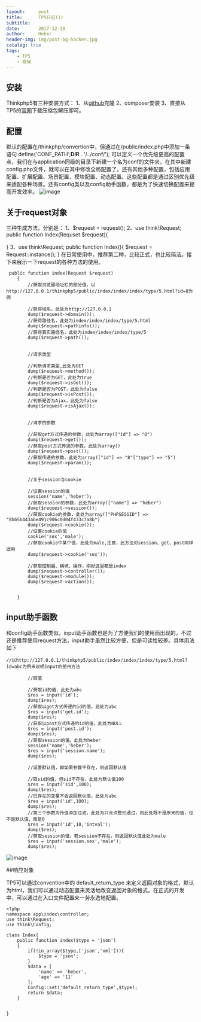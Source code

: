```yaml
---
layout:     post
title:      TP5日记(1)
subtitle:   
date:       2017-12-19
author:     Heber
header-img: img/post-bg-hacker.jpg
catalog: true
tags:
    - TP5
    - 框架
---
```



## 安装
Thinkphp5有三种安装方式：
1、从[github](https://github.com/top-think/framework)克隆
2、composer安装
3、直接从TP5的[官网](http://www.thinkphp.cn)下载压缩包解压即可。

## 配置
默认的配置在/thinkphp/convertion中，但通过在/public/index.php中添加一条语句
define('CONF_PATH',__DIR__ . '/../conf/');
可以定义一个优先级更高的配置点，我们在与application同级的目录下新建一个名为conf的文件夹，在其中新建config.php文件，就可以在其中修改全局配置了。还有其他多种配置，包括应用配置、扩展配置、场景配置、模块配置、动态配置。这些配置都是通过区别优先级来适配各种场景。还有config类以及config助手函数，都是为了快速切换配置来提高开发效率。
![image](http://i1.bvimg.com/624164/727e2d43c8552969.png)

## 关于request对象
三种生成方法，分别是：
1、$request = request();
2、use think\Request;
   public function Index(Requset $request){

}
3、use think\Request;
   public function Index(){
   		$request = Request::instance();
}
在日常使用中，推荐第二种，比较正式，也比较简洁。接下来展示一下request的各种方法的使用。
```objc
 public function index(Request $request)
    {
    	//获取浏览器地址栏的部分值，以http://127.0.0.1/thinkphp5/public/index/index/index/type/5.html?id=8为例

    	//获得域名，此处为http://127.0.0.1
    	dump($request->domain());
    	//获得路径名，此处为index/index/index/type/5.html
    	dump($request->pathinfo());
    	//获得真实路径名，此处为index/index/index/type/5
    	dump($request->path());


    	//请求类型

    	//判断请求类型,此处为GET
    	dump($request->method());
    	//判断是否为GET，此处为true
    	dump($request->isGet());
    	//判断是否为POST，此处为false
    	dump($request->isPost());
    	//判断是否为Ajax，此处为false
    	dump($request->isAjax());


    	//请求的参数

    	//获取get方式传递的参数，此处为array(["id"] => "8")
    	dump($request->get());
    	//获取post方式传递的参数，此处为array()
    	dump($request->post());
    	//获取传递的参数，此处为array(["id"] => "8"["type"] => "5")
    	dump($request->param());


    	//关于session与cookie

    	//设置session的值
    	session('name','heber');
    	//获取session的参数，此处为array(["name"] => "heber")
    	dump($request->session());
    	//获取cookie的参数，此处为array(["PHPSESSID"] => "8bb5b443abe491c906c0d04f433c7a8b")
    	dump($request->cookie());
    	//设置cookie的值
    	cookie('sex','male');
    	//获取cookie中某个值，此处为male,注意，此方法对session、get、post同样适用
    	dump($request->cookie('sex'));

    	//获取控制器、模块、操作，刚好这里都是index
    	dump($request->controller());
    	dump($request->module());
    	dump($request->action());


    }
```

## input助手函数

和config助手函数类似，input助手函数也是为了方便我们的使用而出现的。不过还是推荐使用request方法，input助手虽然比较方便，但是可读性较差。具体用法如下
```objc
//以http://127.0.0.1/thinkphp5/public/index/index/index/type/5.html?id=abc为例来说明input的使用方法

    	//取值

    	//获取id的值，此处为abc
    	$res = input('id');
    	dump($res);
    	//获取以get方式传递的id的值，此处为abc
    	$res = input('get.id');
    	dump($res);
    	//获取以post方式传递的id的值，此处为NULL
    	$res = input('post.id');
    	dump($res);
    	//获取session的值，此处为heber
    	session('name','heber');
    	$res = input('session.name');
    	dump($res);

    	//设置默认值，即如果参数不存在，则返回默认值

    	//取sid的值，但sid不存在，此处为默认值100
    	$res = input('sid',100);
    	dump($res);
    	//已存在的变量不会返回默认值，此处为abc
    	$res = input('id',100);
    	dump($res);
    	//第三个参数为传值添加过滤，此处为只允许整形通过，则此处既不是原来的值，也不是默认值，而是0
    	$res = input('id',10,'intval');
    	dump($res);
    	//获取session的值，若session不存在，则返回默认值此处为male
    	$res = input('session.sex','male');
    	dump($res);
```
![image](http://i2.bvimg.com/624164/7a75792f0f4cb5e9.png)

##响应对象

TP5可以通过convention中的 default_return_type 来定义返回对象的格式，默认为html，我们可以通过动态配置来灵活地改变返回对象的格式。在正式的开发中，可以通过在入口文件配置来一劳永逸地配置。
```objc
<?php
namespace app\index\controller;
use think\Request;
use think\Config;

class Index{
    public function index($type = 'json')
    {
        if(!in_array($type,['json','xml'])){
            $type = 'json';
        }
        $data = [
            'name' => 'heber',
            'age' => '11'
        ];
        Config::set('default_return_type',$type);
        return $data;
    }

   
}

```

